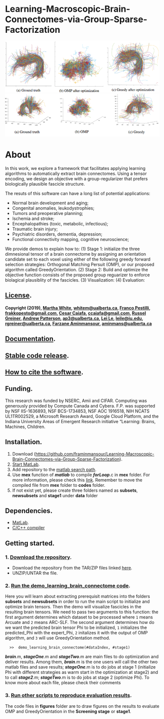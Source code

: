 # Learning-Macroscopic-Brain-Connectomes-via-Group-Sparse-Factorization

![alt tag](https://github.com/framinmansour/Learning-Macroscopic-Brain-Connectomes-via-Group-Sparse-Factorization/blob/master/pictures/Selection_355.png)
![alt tag](https://github.com/framinmansour/Learning-Macroscopic-Brain-Connectomes-via-Group-Sparse-Factorization/blob/master/pictures/Selection_356.png)

# About
In this work, we explore a framework that facilitates applying learning algorithms to automatically extract brain connectomes. Using a tensor encoding, we design an objective with a group-regularizer that prefers biologically plausible fascicle structure. 

The resuts of this software can have a long list of potential applications:
* Normal brain development and aging;
* Congenital anomalies, leukodystrophies;
* Tumors and preoperative planning;
* Ischemia and stroke;
* Encephalopathies (toxic, metabolic, infectious);
* Traumatic brain injury;
* Psychiatric disorders, dementia, depression;
* Functional connectivity mapping, cognitive neuroscience;

We provide demos to explain how to:
 (1) Stage 1: initialize the three dimnesional tensor of a brain connectome by assigning an orientation candidate set to each voxel using either of the following greedy forward selection strategies: Orthogonal Matching Persuit (OMP), or our proposed algorithm called GreedyOrientation.
 (2) Stage 2: Build and optimize the objective function consists of the proposed group reguarizer to enforce biolagical plausiblity of the fascicles.
 (3) Visualization: 
 (4) Evaluation: 
 

## [License](TBA).
#### Copyright (2019), [Martha White](https://webdocs.cs.ualberta.ca/~whitem/), whitem@ualberta.ca, [Franco Pestilli](http://francopestilli.com/), frakkopesto@gmail.com, [Cesar Caiafa](http://web.fi.uba.ar/~ccaiafa), ccaiafa@gmail.com, [Russel Greiner](https://rgreiner6.wixsite.com/greiner), [Andrew Patterson](https://www.linkedin.com/in/andy-patterson-1940b068), ap3@ualberta.ca, [Lei Le](http://homes.sice.indiana.edu/leile/), leile@iu.edu, rgreiner@ualberta.ca, [Farzane Aminmansour](https://www.linkedin.com/in/faminmansour/), aminmans@ualberta.ca
 
## [Documentation](TBA).

## [Stable code release](TBA).

## [How to cite the software](TBA).

## Funding.
This research was funded by NSERC, Amii and CIFAR. Computing was generously provided by Compute Canada and Cybera. 
F.P. was supported by NSF IIS-1636893, NSF BCS-1734853, NSF AOC 1916518, NIH NCATS UL1TR002529, a Microsoft Research Award, Google Cloud Platform, and the Indiana University Areas of Emergent Research initiative “Learning: Brains, Machines, Children.

## Installation.
1. Download (https://github.com/framinmansour/Learning-Macroscopic-Brain-Connectomes-via-Group-Sparse-Factorization).
2. [Start MatLab](http://www.mathworks.com/help/matlab/startup-and-shutdown.html).
3. Add repository to the [matlab search path](http://www.mathworks.com/help/matlab/ref/addpath.html).
4. Use **mex** function of __*matlab*__ to compile __*forLoop*__.c in **mex** folder. For more information, please check this [link](https://www.mathworks.com/help/matlab/ref/mex.html). Remember to move the compiled file from **mex** folder to **codes** folder.
5. If not exist yet, please create three folders named as **subsets**, **newsubsets** and **stage1** under **data** folder

## Dependencies.
* [MatLab](http://www.mathworks.com/products/matlab/).
* [C/C++ compiler]()

## Getting started.

### 1. [Download the repository](https://github.com/brain-life/encode).
* Download the repository from the TAR/ZIP files linked [here](https://github.com/framinmansour/Learning-Macroscopic-Brain-Connectomes-via-Group-Sparse-Factorization/archive/master.zip).
* UNZIP/UNTAR the file. 

### 2. [Run the demo_learning_brain_connectome code](/code/demo_learning_brain_connectome.m).
Here you will learn about extracting prerequisit matrices into the folders **subsets** and **newsubsets** in order to run the main script to initialize and optimize brain tensors. Then the demo will visualize fascicles in the resulting brain tensors.
We need to pass two arguments to this function: the first argument determines which dataset to be processed where `1` means Arcuate and `2` means ARC-SLF. The second argument determines how do we want the predicted brain tensor Phi to be initialized, `1` initializes the predicted_Phi with the expert_Phi, `2` initalizes it with the output of OMP algorithm, and `3` will use GreedyOrientation method.
```
  >>  demo_learning_brain_connectome(#dataIndex, #stage1)
```
__*brain*__.m,  __*stageOne*__.m and __*stageTwo*__.m are main files to do optimization and deliver results. Among them, __*brain*__.m is the one users will call the other two matlab files and save results; __*stageOne*__.m is to do jobs at stage 1 (initialize Phi with different strategies as warm start in the optimization at stage2) and to call __*stage2*__.m; __*stageTwo*__.m is to do jobs at stage 2 (optimize Phi). To know more about each file, please check their comments

### 3. [Run other scripts to reproduce evaluation results](/code/figures).
The code files in **figures** folder are to draw figures on the results to evaluate OMP and GreedyOrientation in the **Screening stage** or **stage1**.
